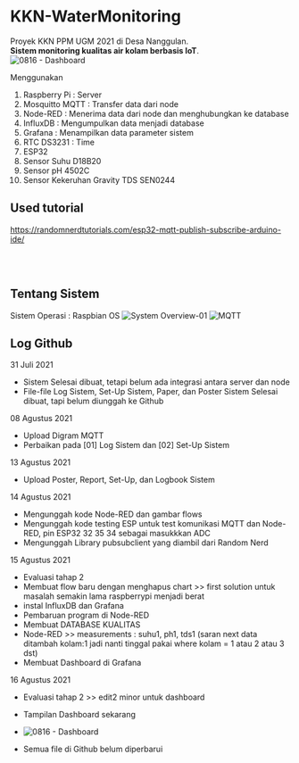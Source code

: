 # KKN-WaterMonitoring
Proyek KKN PPM UGM 2021 di Desa Nanggulan. <br>
**Sistem monitoring kualitas air kolam berbasis IoT**. <br>
![0816 - Dashboard](https://user-images.githubusercontent.com/77771888/129511819-f9261d32-d0b8-4f76-95cd-6414af761b8c.png)

Menggunakan <br> 
  1. Raspberry Pi : Server
  2. Mosquitto MQTT : Transfer data dari node
  3. Node-RED : Menerima data dari node dan menghubungkan ke database
  4. InfluxDB : Mengumpulkan data menjadi database
  5. Grafana : Menampilkan data parameter sistem
  6. RTC DS3231 : Time
  7. ESP32 
  8. Sensor Suhu D18B20
  9. Sensor pH 4502C
  10. Sensor Kekeruhan Gravity TDS SEN0244


## Used tutorial 
https://randomnerdtutorials.com/esp32-mqtt-publish-subscribe-arduino-ide/

<br><br>
## Tentang Sistem
Sistem Operasi : Raspbian OS
![System Overview-01](https://user-images.githubusercontent.com/77771888/127804773-7466d698-bb92-4034-89a1-a5c3fa98a4c5.png)
![MQTT](https://user-images.githubusercontent.com/77771888/128625034-4c7409f8-faa7-4f1f-bfc2-dbc7deacfc13.png) <br>


## Log Github
31 Juli 2021 <br>
  - Sistem Selesai dibuat, tetapi belum ada integrasi antara server dan node<br>
  - File-file Log Sistem, Set-Up Sistem, Paper, dan Poster Sistem Selesai dibuat, tapi belum diunggah ke Github

08 Agustus 2021 <br>
  - Upload Digram MQTT <br>
  - Perbaikan pada [01] Log Sistem dan [02] Set-Up Sistem


13 Agustus 2021 <br>
  - Upload Poster, Report, Set-Up, dan Logbook Sistem 


14 Agustus 2021 <br>
  - Mengunggah kode Node-RED dan gambar flows <br>
  - Mengunggah kode testing ESP untuk test komunikasi MQTT dan Node-RED, pin ESP32 32 35 34 sebagai masukkkan ADC
  - Mengunggah Library pubsubclient yang diambil dari Random Nerd

15 Agustus 2021 <br>
  - Evaluasi tahap 2
  - Membuat flow baru dengan menghapus chart >> first solution untuk masalah semakin lama raspberrypi menjadi berat
  - instal InfluxDB dan Grafana
  - Pembaruan program di Node-RED
  - Membuat DATABASE KUALITAS
  - Node-RED >> measurements :  suhu1, ph1, tds1 (saran next data ditambah kolam:1 jadi nanti tinggal pakai where kolam = 1 atau 2 atau 3 dst)
  - Membuat Dashboard di Grafana

16 Agustus 2021 <br>
  -  Evaluasi tahap 2 >> edit2 minor untuk dashboard
  -  Tampilan Dashboard sekarang
  -  ![0816 - Dashboard](https://user-images.githubusercontent.com/77771888/129511771-ad139c05-0a78-4234-82c7-f95cdc490a36.png)

  -  Semua file di Github belum diperbarui

